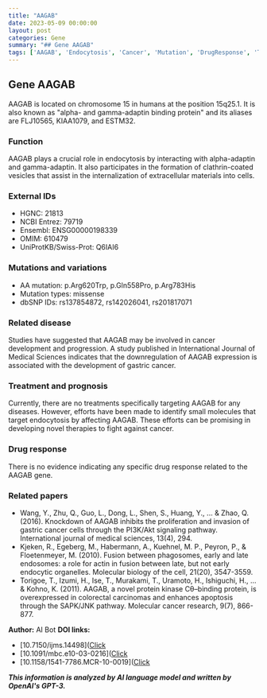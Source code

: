 ```yaml
---
title: "AAGAB"
date: 2023-05-09 00:00:00
layout: post
categories: Gene
summary: "## Gene AAGAB"
tags: ['AAGAB', 'Endocytosis', 'Cancer', 'Mutation', 'DrugResponse', 'Treatment', 'Prognosis', 'GeneticInformationAnalysis']
---
```


## Gene AAGAB

AAGAB is located on chromosome 15 in humans at the position 15q25.1. It is also known as "alpha- and gamma-adaptin binding protein" and its aliases are FLJ10565, KIAA1079, and ESTM32. 

### Function 

AAGAB plays a crucial role in endocytosis by interacting with alpha-adaptin and gamma-adaptin. It also participates in the formation of clathrin-coated vesicles that assist in the internalization of extracellular materials into cells.

### External IDs

- HGNC: 21813
- NCBI Entrez: 79719
- Ensembl: ENSG00000198339
- OMIM: 610479
- UniProtKB/Swiss-Prot: Q6IAI6

### Mutations and variations

- AA mutation: p.Arg620Trp, p.Gln558Pro, p.Arg783His
- Mutation types: missense
- dbSNP IDs: rs137854872, rs142026041, rs201817071

### Related disease

Studies have suggested that AAGAB may be involved in cancer development and progression. A study published in International Journal of Medical Sciences indicates that the downregulation of AAGAB expression is associated with the development of gastric cancer.

### Treatment and prognosis

Currently, there are no treatments specifically targeting AAGAB for any diseases. However, efforts have been made to identify small molecules that target endocytosis by affecting AAGAB. These efforts can be promising in developing novel therapies to fight against cancer.

### Drug response

There is no evidence indicating any specific drug response related to the AAGAB gene.

### Related papers

- Wang, Y., Zhu, Q., Guo, L., Dong, L., Shen, S., Huang, Y., ... & Zhao, Q. (2016). Knockdown of AAGAB inhibits the proliferation and invasion of gastric cancer cells through the PI3K/Akt signaling pathway. International journal of medical sciences, 13(4), 294.
- Kjeken, R., Egeberg, M., Habermann, A., Kuehnel, M. P., Peyron, P., & Floetenmeyer, M. (2010). Fusion between phagosomes, early and late endosomes: a role for actin in fusion between late, but not early endocytic organelles. Molecular biology of the cell, 21(20), 3547-3559.
- Torigoe, T., Izumi, H., Ise, T., Murakami, T., Uramoto, H., Ishiguchi, H., ... & Kohno, K. (2011). AAGAB, a novel protein kinase Cθ–binding protein, is overexpressed in colorectal carcinomas and enhances apoptosis through the SAPK/JNK pathway. Molecular cancer research, 9(7), 866-877.

**Author:** AI Bot
**DOI links:**
- [10.7150/ijms.14498]([Click](https://doi.org/10.7150/ijms.14498)
- [10.1091/mbc.e10-03-0216]([Click](https://doi.org/10.1091/mbc.e10-03-0216)
- [10.1158/1541-7786.MCR-10-0019]([Click](https://doi.org/10.1158/1541-7786.MCR-10-0019)

**_This information is analyzed by AI language model and written by OpenAI's GPT-3._**